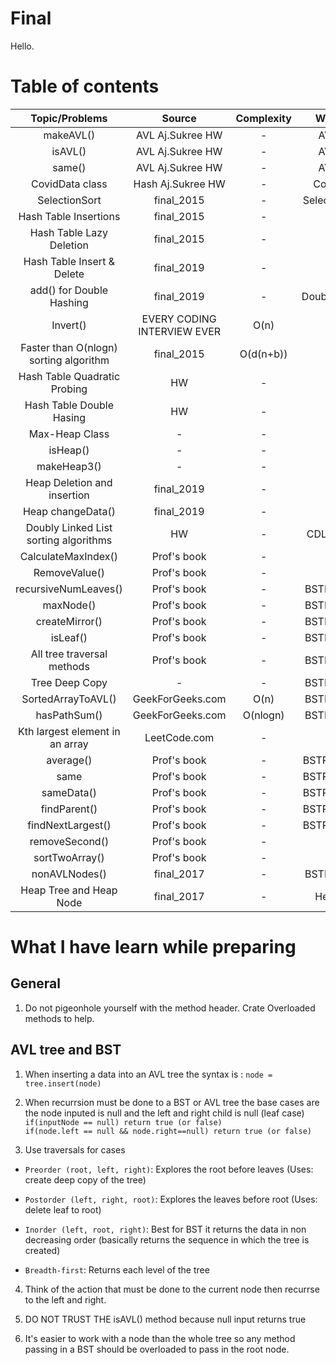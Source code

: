 # Final

Hello.

# Table of contents

| Topic/Problems | Source | Complexity | Where to find |
|:----------------:|:--------:|:-------:|:---------------:|
|makeAVL()|AVL Aj.Sukree HW|-|AVLTree.java|
|isAVL()|AVL Aj.Sukree HW|-|AVLTree.java|
|same()|AVL Aj.Sukree HW|-|AVLTree.java|
|CovidData class|Hash Aj.Sukree HW|-|CovidData.java|
|SelectionSort|final_2015|-|SelectionSort2.java|
|Hash Table Insertions|final_2015|-|[Here](https://github.com/Pipp432/final/blob/main/Hash/Hash%20table%201-2015.pdf)|
|Hash Table Lazy Deletion|final_2015|-|[Here](https://github.com/Pipp432/final/blob/main/Hash/Hash%20Table%202-2015.pdf)|
|Hash Table Insert & Delete|final_2019|-|[Here](https://github.com/Pipp432/final/blob/main/Hash/Hash%20Table%202019-1.pdf)|
|add() for Double Hashing|final_2019|-|DoubleHashing.java|
|Invert()|EVERY CODING INTERVIEW EVER|O(n)|[Here](https://leetcode.com/problems/invert-binary-tree)|
|Faster than O(nlogn) sorting algorithm|final_2015|O(d(n+b))|[Here](https://github.com/Pipp432/final/tree/main/Sorting/RadixSort)|
|Hash Table Quadratic Probing|HW|-|[Here](https://github.com/Pipp432/final/blob/main/Hash/Hash%20Table%20HW_%20Quadratic%20probing.pdf)|
|Hash Table Double Hasing|HW|-|[Here](https://github.com/Pipp432/final/blob/main/Hash/Hash%20Table_%20Double%20Hashing.pdf)|
|Max-Heap Class|-|-|[Here](https://github.com/Pipp432/final/blob/main/Heap/MaxHeap.java)|
|isHeap()|-|-|Heap.java|
|makeHeap3()|-|-|Heap.java|
|Heap Deletion and insertion|final_2019|-|Heap.java|
|Heap changeData()|final_2019|-|Heap.java|f
|Doubly Linked List sorting algorithms|HW|-|CDLinkedList.java|
|CalculateMaxIndex()|Prof's book|-|Heap.java|
|RemoveValue()|Prof's book|-|Heap.java|
|recursiveNumLeaves()|Prof's book|-|BSTRecursive.java|
|maxNode()|Prof's book|-|BSTRecursive.java|
|createMirror()|Prof's book|-|BSTRecursive.java|
|isLeaf()|Prof's book|-|BSTRecursive.java|
|All tree traversal methods|Prof's book|-|BSTRecursive.java|
|Tree Deep Copy|-|-|BSTRecursive.java|
|SortedArrayToAVL()|GeekForGeeks.com|O(n)|BSTRecursive.java|
|hasPathSum()|GeekForGeeks.com|O(nlogn)|BSTRecursive.java|
|Kth largest element in an array|LeetCode.com|-|heap.java|
|average()|Prof's book|-|BSTRecurrsive.java|
same|Prof's book|-|BSTRecurrsive.java|
|sameData()|Prof's book|-|BSTRecurrsive.java|
|findParent()|Prof's book|-|BSTRecurrsive.java|
|findNextLargest()|Prof's book|-|BSTRecurrsive.java|
|removeSecond()|Prof's book|-|Heap.java|
|sortTwoArray()|Prof's book|-|Heap.java|
|nonAVLNodes()|final_2017|-|BSTRecursive.java|
|Heap Tree and Heap Node|final_2017|-|HeapTree.java|

# What I have learn while preparing

## General

1. Do not pigeonhole yourself with the method header. Crate Overloaded methods to help.

## AVL tree and BST

1. When inserting a data into an AVL tree the syntax is : `node = tree.insert(node)`

2. When recurrsion must be done to a BST or AVL tree the base cases are the node inputed is null and the left and right child is null (leaf case)
`if(inputNode == null) return true (or false)`<br>
`if(node.left == null && node.right==null) return true (or false)`

3. Use traversals for cases

- `Preorder (root, left, right)`: Explores the root before leaves (Uses: create deep copy of the tree)

- `Postorder (left, right, root)`: Explores the leaves before root (Uses: delete leaf to root)
- `Inorder (left, root, right)`: Best for BST it returns the data in non decreasing order (basically returns the sequence in which the tree is created)
- `Breadth-first`: Returns each level of the tree

4. Think of the action that must be done to the current node then recurrse to the left and right.

5. DO NOT TRUST THE isAVL() method because null input returns true

6. It's easier to work with a node than the whole tree so any method passing in a BST should be overloaded to pass in the root node.
